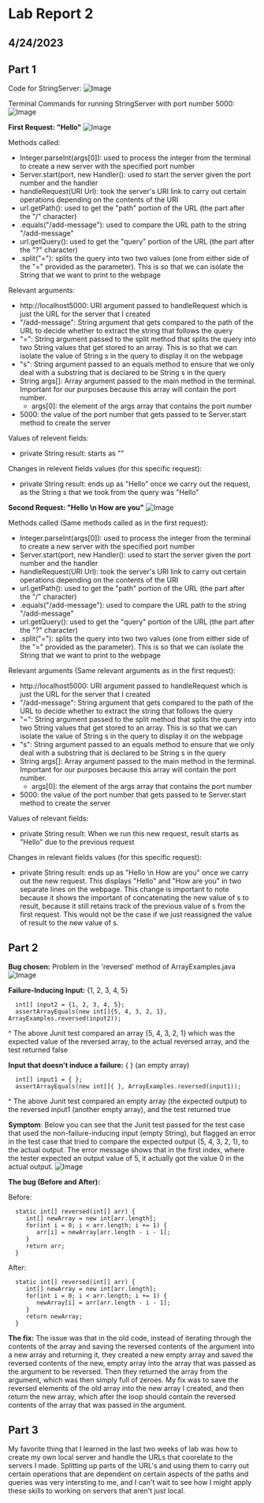 # Lab Report 2
## 4/24/2023

## Part 1
Code for StringServer:
![Image](StringServerFile.png)

Terminal Commands for running StringServer with port number 5000:
![Image](StringServerTerminal.png)

**First Request: "Hello"**
![Image](FirstString.png)

Methods called: 
- Integer.parseInt(args[0]): used to process the integer from the terminal to create a new server with the specified port number
- Server.start(port, new Handler(): used to start the server given the port number and the handler
- handleRequest(URI Url): took the server's URI link to carry out certain operations depending on the contents of the URI
- url.getPath(): used to get the "path" portion of the URL (the part after the "/" character)
- .equals("/add-message"): used to compare the URL path to the string "/add-message"
- url.getQuery(): used to get the "query" portion of the URL (the part after the "?" character)
- .split("="): splits the query into two two values (one from either side of the "=" provided as the parameter). This is so that we can isolate the String that we want to print to the webpage

Relevant arguments:
- http://localhost5000: URI argument passed to handleRequest which is just the URL for the server that I created
- "/add-message": String argument that gets compared to the path of the URL to decide whether to extract the string that follows the query
- "=": String argument passed to the split method that splits the query into two String values that get stored to an array. This is so that we can isolate the value of String s in the query to display it on the webpage
- "s": String argument passed to an equals method to ensure that we only deal with a substring that is declared to be String s in the query
- String args[]: Array argument passed to the main method in the terminal. Important for our purposes because this array will contain the port number.
   - args[0]: the element of the args array that contains the port number
- 5000: the value of the port number that gets passed to te Server.start method to create the server

Values of relevent fields:
- private String result: starts as ""

Changes in relevent fields values (for this specific request):
- private String result: ends up as "Hello" once we carry out the request, as the String s that we took from the query was "Hello"   


**Second Request: "Hello \n How are you"**
![Image](SecondString.png)

Methods called (Same methods called as in the first request): 
- Integer.parseInt(args[0]): used to process the integer from the terminal to create a new server with the specified port number
- Server.start(port, new Handler(): used to start the server given the port number and the handler
- handleRequest(URI Url): took the server's URI link to carry out certain operations depending on the contents of the URI
- url.getPath(): used to get the "path" portion of the URL (the part after the "/" character)
- .equals("/add-message"): used to compare the URL path to the string "/add-message"
- url.getQuery(): used to get the "query" portion of the URL (the part after the "?" character)
- .split("="): splits the query into two two values (one from either side of the "=" provided as the parameter). This is so that we can isolate the String that we want to print to the webpage

Relevant arguments (Same relevant arguments as in the first request):
- http://localhost5000: URI argument passed to handleRequest which is just the URL for the server that I created
- "/add-message": String argument that gets compared to the path of the URL to decide whether to extract the string that follows the query
- "=": String argument passed to the split method that splits the query into two String values that get stored to an array. This is so that we can isolate the value of String s in the query to display it on the webpage
- "s": String argument passed to an equals method to ensure that we only deal with a substring that is declared to be String s in the query
- String args[]: Array argument passed to the main method in the terminal. Important for our purposes because this array will contain the port number.
   - args[0]: the element of the args array that contains the port number
- 5000: the value of the port number that gets passed to te Server.start method to create the server

Values of relevant fields:
- private String result: When we run this new request, result starts as "Hello" due to the previous request

Changes in relevant fields values (for this specific request):
- private String result: ends up as "Hello \n How are you" once we carry out the new request. This displays "Hello" and "How are you" in two separate lines on the webpage. This change is important to note because it shows the important of concatenating the new value of s to result, because it still retains track of the previous value of s from the first request. This would not be the case if we just reassigned the value of result to the new value of s.



## Part 2
**Bug chosen:** Problem in the 'reversed' method of ArrayExamples.java
![Image](buggyReversed.png)

**Failure-Inducing Input:** {1, 2, 3, 4, 5}

      int[] input2 = {1, 2, 3, 4, 5};
      assertArrayEquals(new int[]{5, 4, 3, 2, 1}, ArrayExamples.reversed(input2));
^ The above Junit test compared an array {5, 4, 3, 2, 1} which was the expected value of the reversed array, to the actual reversed array, and the test returned false


**Input that doesn't induce a failure:** { }  (an empty array)

      int[] input1 = { };
      assertArrayEquals(new int[]{ }, ArrayExamples.reversed(input1));
^ The above Junit test compared an empty array (the expected output) to the reversed input1 (another empty array), and the test returned true

**Symptom**: Below you can see that the Junit test passed for the test case that used the non-failure-inducing input (empty String), but flagged an error in the test case that tried to compare the expected output {5, 4, 3, 2, 1}, to the actual output. The error message shows that in the first index, where the tester expected an output value of 5, it actually got the value 0 in the actual output. 
![Image](failedTest.png)

**The bug (Before and After):**

Before:

      static int[] reversed(int[] arr) {
         int[] newArray = new int[arr.length];
         for(int i = 0; i < arr.length; i += 1) {
            arr[i] = newArray[arr.length - i - 1];
         }
         return arr;
      }
      
After:

      static int[] reversed(int[] arr) {
         int[] newArray = new int[arr.length];
         for(int i = 0; i < arr.length; i += 1) {
            newArray[i] = arr[arr.length - i - 1];
         }
         return newArray;
      }
  
**The fix:** The issue was that in the old code, instead of iterating through the contents of the array and saving the reversed contents of the argument into a new array and returning it, they created a new empty array and saved the reversed contents of the new, empty array into the array that was passed as the argument to be reversed. Then they returned the array from the argument, which was then simply full of zeroes. My fix was to save the reversed elements of the old array into the new array I created, and then return the new array, which after the loop should contain the reversed contents of the array that was passed in the argument.



## Part 3
My favorite thing that I learned in the last two weeks of lab was how to create my own local server and handle the URLs that coorelate to the servers I made. Splitting up parts of the URL's and using them to carry out certain operations that are dependent on certain aspects of the paths and queries was very intersting to me, and I can't wait to see how I might apply these skills to working on servers that aren't just local. 

